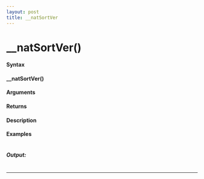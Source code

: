 ```yaml
---
layout: post
title: __natSortVer
---
```


# __natSortVer()


#### Syntax

#### __natSortVer()

#### Arguments

#### Returns

#### Description

#### Examples

```

```

##### Output:

```

```

---